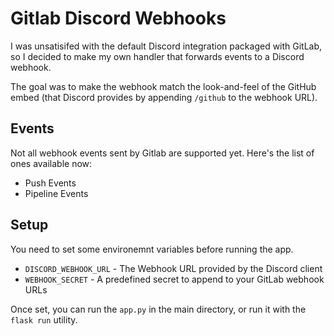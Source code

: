 # Gitlab Discord Webhooks

I was unsatisifed with the default Discord integration packaged with GitLab, so I decided to make my own handler that forwards events to a Discord webhook.

The goal was to make the webhook match the look-and-feel of the GitHub embed (that Discord provides by appending `/github` to the webhook URL).

## Events
Not all webhook events sent by Gitlab are supported yet. Here's the list of ones available now:
- Push Events
- Pipeline Events

## Setup
You need to set some environemnt variables before running the app.

- `DISCORD_WEBHOOK_URL` - The Webhook URL provided by the Discord client
- `WEBHOOK_SECRET` - A predefined secret to append to your GitLab webhook URLs

Once set, you can run the `app.py` in the main directory, or run it with the `flask run` utility.
